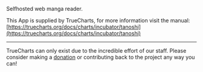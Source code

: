 Selfhosted web manga reader.

This App is supplied by TrueCharts, for more information visit the manual: [https://truecharts.org/docs/charts/incubator/tanoshi](https://truecharts.org/docs/charts/incubator/tanoshi)

---

TrueCharts can only exist due to the incredible effort of our staff.
Please consider making a [donation](https://truecharts.org/docs/about/sponsor) or contributing back to the project any way you can!

